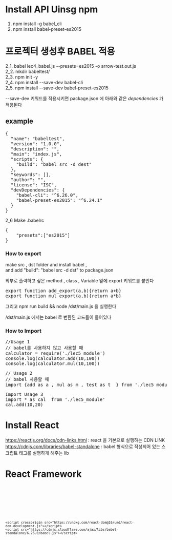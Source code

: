 # Install API Uinsg npm
1. npm install -g babel_cli
2. npm install babel-preset-es2015
# 프로젝터 생성후 BABEL 적용
2_1. babel lec4_babel.js --presets=es2015 -o arrow-test.out.js <br>
2_2. mkdir babeltest/<br>
2_3. npm init -y<br>
2_4. npm install --save-dev babel-cli<br>
2_5. npm install --save-dev babel-preset-es2015<br>

--save-dev 키워드를 적용시키면 package.json 에 아래와 같은 *dependencies* 가 적용된다
## example
<pre>
{
  "name": "babeltest",
  "version": "1.0.0",
  "description": "",
  "main": "index.js",
  "scripts": {
    "build": "babel src -d dest"
  },
  "keywords": [],
  "author": "",
  "license": "ISC",
  "devDependencies": {
    "babel-cli": "^6.26.0",
    "babel-preset-es2015": "^6.24.1"
  }
}
</pre>


2_6 Make .babelrc

<pre>
{
    "presets":["es2015"]
}
</pre>



### How to export

make src , dst folder and install babel ,<br>
and add "build": "babel src -d dst" to package.json<br>


외부로 출력하고 싶은 method , class , Variable 앞에 export 키워드를 붙인다

<pre>
export function add_export(a,b){return a+b}
export function mul_export(a,b){return a*b}
</pre>

그리고 npm run build && node /dst/main.js 을 실행한다

/dst/main.js 에서는 babel 로 변환된 코드들이 들어있다



### How to Import
<pre>
//Usage 1
// babel를 사용하지 않고 사용할 때
calculator = require('./lec5_module')
console.log(calculator.add(10,100))
console.log(calculator.mul(10,100))
</pre>

<pre>
// Usage 2
// babel 사용할 때
import {add as a , mul as m , test as t  } from './lec5_module'
</pre>


<pre>
Import Usage 3
import * as cal  from './lec5_module'
cal.add(10,20)
</pre>


# Install React
https://reactjs.org/docs/cdn-links.html : react 을 기본으로 실행하는 CDN LINK<br>
https://cdnjs.com/libraries/babel-standalone : babel 형식으로 작성되어 있는 스크립트 태그를  실행하게 해주는 lib


# React Framework
<pre><code>
<!DOCTYPE html>
<html>
<head>
    <title></title>
    <script crossorigin src="https://unpkg.com/react@16/umd/react.development.js"></script>
    <script crossorigin src="https://unpkg.com/react-dom@16/umd/react-dom.development.js"></script>
    <script src="https://cdnjs.cloudflare.com/ajax/libs/babel-standalone/6.26.0/babel.js"></script>
</head>

<body>
    <div id="root"> </div>
    <script type="text/babel">
        const element = <h1>{z2(hour)}:{z2(min)}:{z2(sec)}</h1>
        ReactDOM.render(element , root)
    </script>
</body>
</html>
</code></pre>